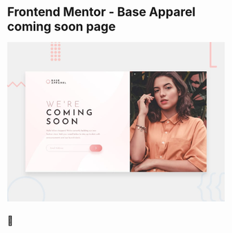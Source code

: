 # Frontend Mentor - Base Apparel coming soon page

![Design preview for the Base Apparel coming soon page coding challenge](./design/desktop-preview.jpg)

##  👋

